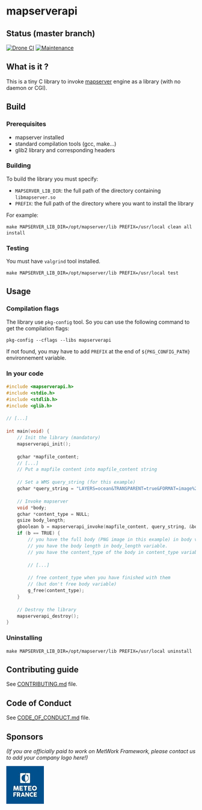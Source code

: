 # mapserverapi

[//]: # (automatically generated from https://github.com/metwork-framework/resources/blob/master/cookiecutter/_%7B%7Bcookiecutter.repo%7D%7D/README.md)

## Status (master branch)
[![Drone CI](http://metwork-framework.org:8000/api/badges/metwork-framework/mapserverapi/status.svg)](http://metwork-framework.org:8000/metwork-framework/mapserverapi)
[![Maintenance](https://github.com/metwork-framework/resources/blob/master/badges/maintained.svg)]()


## What is it ?

This is a tiny C library to invoke [mapserver](http://mapserver.org) engine
as a library (with no daemon or CGI).

## Build

### Prerequisites

- mapserver installed
- standard compilation tools (gcc, make...)
- glib2 library and corresponding headers

### Building

To build the library you must specify:

- `MAPSERVER_LIB_DIR`: the full path of the directory containing `libmapserver.so`
- `PREFIX`: the full path of the directory where you want to install the library

For example:

```
make MAPSERVER_LIB_DIR=/opt/mapserver/lib PREFIX=/usr/local clean all install
```

### Testing

You must have `valgrind` tool installed.

```
make MAPSERVER_LIB_DIR=/opt/mapserver/lib PREFIX=/usr/local test
```

## Usage

### Compilation flags

The library use `pkg-config` tool. So you can use the following command to
get the compilation flags:

```
pkg-config --cflags --libs mapserverapi
```

If not found, you may have to add `PREFIX` at the end of `${PKG_CONFIG_PATH}`
environnement variable.

### In your code

```C
#include <mapserverapi.h>
#include <stdio.h>
#include <stdlib.h>
#include <glib.h>

// [...]

int main(void) {
    // Init the library (mandatory)
    mapserverapi_init();

    gchar *mapfile_content;
    // [...]
    // Put a mapfile content into mapfile_content string

    // Set a WMS query_string (for this example)
    gchar *query_string = "LAYERS=ocean&TRANSPARENT=true&FORMAT=image%2Fpng&SERVICE=WMS&VERSION=1.1.1&REQUEST=GetMap&STYLES=&EXCEPTIONS=application%2Fvnd.ogc.se_xml&SRS=EPSG%3A4326&BBOX=-180.0,-90.0,180.0,90.0&WIDTH=500&HEIGHT=250"

    // Invoke mapserver
    void *body;
    gchar *content_type = NULL;
    gsize body_length;
    gboolean b = mapserverapi_invoke(mapfile_content, query_string, &body, &content_type, &body_length);
    if (b == TRUE) {
        // you have the full body (PNG image in this example) in body variable (this buffer is managed by the library, don't free it by yourself !)
        // you have the body length in body_length variable.
        // you have the content_type of the body in content_type variable (you have to free it after use).
    
        // [...]
    
        // free content_type when you have finished with them
        // (but don't free body variable)
        g_free(content_type);
    }
    
    // Destroy the library
    mapserverapi_destroy();
}
```


### Uninstalling

```
make MAPSERVER_LIB_DIR=/opt/mapserver/lib PREFIX=/usr/local uninstall
```




## Contributing guide

See [CONTRIBUTING.md](CONTRIBUTING.md) file.



## Code of Conduct

See [CODE_OF_CONDUCT.md](CODE_OF_CONDUCT.md) file.



## Sponsors

*(If you are officially paid to work on MetWork Framework, please contact us to add your company logo here!)*

[![logo](https://raw.githubusercontent.com/metwork-framework/resources/master/sponsors/meteofrance-small.jpeg)](http://www.meteofrance.com)
